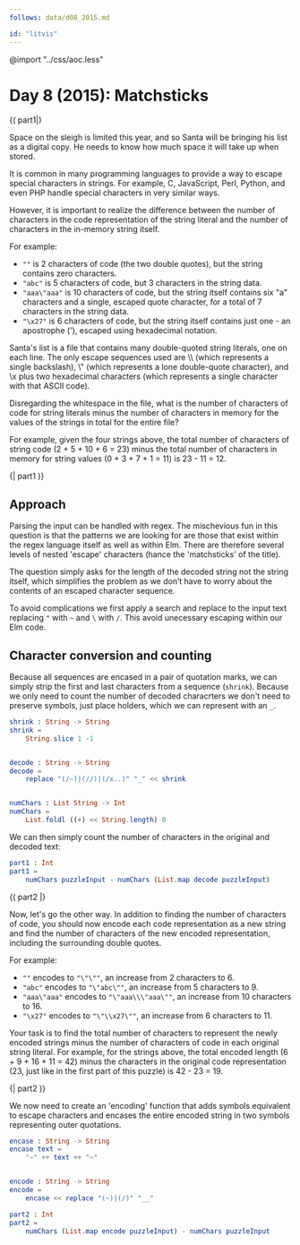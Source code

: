 ```yaml
---
follows: data/d08_2015.md

id: "litvis"
---
```


@import "../css/aoc.less"

# Day 8 (2015): Matchsticks

{( part1|}

Space on the sleigh is limited this year, and so Santa will be bringing his list as a digital copy.
He needs to know how much space it will take up when stored.

It is common in many programming languages to provide a way to escape special characters in strings.
For example, C, JavaScript, Perl, Python, and even PHP handle special characters in very similar ways.

However, it is important to realize the difference between the number of characters in the code representation of the string literal and the number of characters in the in-memory string itself.

For example:

- `""` is 2 characters of code (the two double quotes), but the string contains zero characters.
- `"abc"` is 5 characters of code, but 3 characters in the string data.
- `"aaa\"aaa"` is 10 characters of code, but the string itself contains six "a" characters and a single, escaped quote character, for a total of 7 characters in the string data.
- `"\x27"` is 6 characters of code, but the string itself contains just one - an apostrophe ('), escaped using hexadecimal notation.

Santa's list is a file that contains many double-quoted string literals, one on each line.
The only escape sequences used are \\\\ (which represents a single backslash), \\\" (which represents a lone double-quote character), and \x plus two hexadecimal characters (which represents a single character with that ASCII code).

Disregarding the whitespace in the file, what is the number of characters of code for string literals minus the number of characters in memory for the values of the strings in total for the entire file?

For example, given the four strings above, the total number of characters of string code (2 + 5 + 10 + 6 = 23) minus the total number of characters in memory for string values (0 + 3 + 7 + 1 = 11) is 23 - 11 = 12.

{| part1 )}

## Approach

Parsing the input can be handled with regex.
The mischevious fun in this question is that the patterns we are looking for are those that exist within the regex language itself as well as within Elm.
There are therefore several levels of nested 'escape' characters (hance the 'matchsticks' of the title).

The question simply asks for the length of the decoded string not the string itself, which simplifies the problem as we don’t have to worry about the contents of an escaped character sequence.

To avoid complications we first apply a search and replace to the input text replacing `"` with `~` and `\` with `/`.
This avoid unecessary escaping within our Elm code.

## Character conversion and counting

Because all sequences are encased in a pair of quotation marks, we can simply strip the first and last characters from a sequence (`shrink`).
Because we only need to count the number of decoded characrters we don't need to preserve symbols, just place holders, which we can represent with an `_`.

```elm {l}
shrink : String -> String
shrink =
    String.slice 1 -1


decode : String -> String
decode =
    replace "(/~)|(//)|(/x..)" "_" << shrink


numChars : List String -> Int
numChars =
    List.foldl ((+) << String.length) 0
```

We can then simply count the number of characters in the original and decoded text:

```elm {l r}
part1 : Int
part1 =
    numChars puzzleInput - numChars (List.map decode puzzleInput)
```

{( part2 |}

Now, let's go the other way.
In addition to finding the number of characters of code, you should now encode each code representation as a new string and find the number of characters of the new encoded representation, including the surrounding double quotes.

For example:

- `""` encodes to `"\"\""`, an increase from 2 characters to 6.
- `"abc"` encodes to `"\"abc\""`, an increase from 5 characters to 9.
- `"aaa\"aaa"` encodes to `"\"aaa\\\"aaa\""`, an increase from 10 characters to 16.
- `"\x27"` encodes to `"\"\\x27\""`, an increase from 6 characters to 11.

Your task is to find the total number of characters to represent the newly encoded strings minus the number of characters of code in each original string literal.
For example, for the strings above, the total encoded length (6 + 9 + 16 + 11 = 42) minus the characters in the original code representation (23, just like in the first part of this puzzle) is 42 - 23 = 19.

{| part2 )}

We now need to create an 'encoding' function that adds symbols equivalent to escape characters and encases the entire encoded string in two symbols representing outer quotations.

```elm {l}
encase : String -> String
encase text =
    "~" ++ text ++ "~"


encode : String -> String
encode =
    encase << replace "(~)|(/)" "__"
```

```elm {l r}
part2 : Int
part2 =
    numChars (List.map encode puzzleInput) - numChars puzzleInput
```
